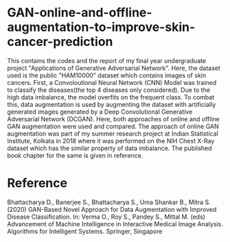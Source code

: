 # GAN-online-and-offline-augmentation-to-improve-skin-cancer-prediction
This contains the codes and the report of my final year undergraduate project "Applications of Generative Adversarial Network". Here, the dataset used is the public "HAM10000" dataset which contains images of skin cancers. First, a Convoloutional Neural Network (CNN) Model was trained to classify the diseases(the top 4 diseases only considered). Due to the high data imbalance, the model overfits on the frequent class. To combat this, data augmentation is used by augmenting the dataset with artificially generated images generated by a Deep Convolutional Generative Adversarial Network (DCGAN). Here, both approaches of online and offline GAN augmentation were used and compared. The approach of online GAN augmentation was part of my summer research project at Indian Statistical Institute, Kolkata in 2018 where it was performed on the NIH Chest X-Ray dataset which has the similar property of data imbalance. The published book chapter for the same is given in reference.

# Reference
Bhattacharya D., Banerjee S., Bhattacharya S., Uma Shankar B., Mitra S. (2020) GAN-Based Novel Approach for Data Augmentation with Improved Disease Classification. In: Verma O., Roy S., Pandey S., Mittal M. (eds) Advancement of Machine Intelligence in Interactive Medical Image Analysis. Algorithms for Intelligent Systems. Springer, Singapore

